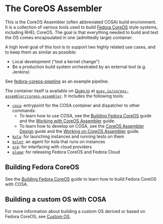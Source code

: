# The CoreOS Assembler

This is the CoreOS Assembler (often abbreviated COSA) build environment. It is
a collection of various tools used to build [Fedora CoreOS][fcos] style
systems, including RHEL CoreOS. The goal is that everything needed to build and
test the OS comes encapsulated in one (admittedly large) container.

A high level goal of this tool is to support two highly related use cases, and
to keep them as similar as possible:

- Local development ("test a kernel change")
- Be a production build system orchestrated by an external tool (e.g. Jenkins)

See [fedora-coreos-pipeline][pipeline] as an example pipeline.

The container itself is available on [Quay.io](https://quay.io) at
[`quay.io/coreos-assembler/coreos-assembler`][quay-cosa]. It includes the
following tools:

- [`cosa`](docs/cosa.md): entrypoint for the COSA container and dispatcher to other
  commands:
  - To learn how to use COSA, see the
    [Building Fedora CoreOS](docs/building-fcos.md) guide and the
    [Working with CoreOS Assembler](docs/working.md) guide.
  - To learn how to develop on COSA, see the
    [CoreOS Assembler Design](docs/design.md) guide and the
    [Working on CoreOS Assembler](docs/devel.md) guide.
- [`kola`](docs/kola.md): for launching instances and running tests on them
- [`kolet`](docs/kola.md#kolet): an agent for kola that runs on instances
- [`ore`](docs/mantle/ore.md): for interfacing with cloud providers
- [`plume`](docs/mantle/plume.md): for releasing Fedora CoreOS and Fedora Cloud

## Building Fedora CoreOS

See the [Building Fedora CoreOS](docs/building-fcos.md) guide to learn how to
build Fedora CoreOS with COSA.

## Building a custom OS with COSA

For more information about building a custom OS derived or based on Fedora
CoreOS, see [Custom OS](docs/custom.md).

[fcos]: https://coreos.fedoraproject.org
[pipeline]: https://github.com/coreos/fedora-coreos-pipeline
[quay-cosa]: https://quay.io/repository/coreos-assembler/coreos-assembler
